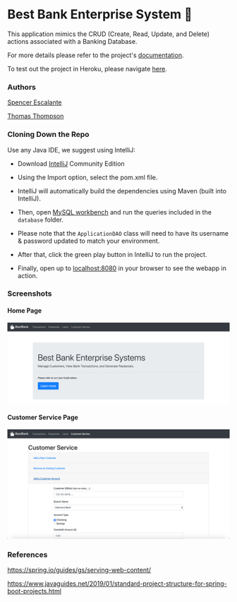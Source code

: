 # Best Bank Enterprise System :money_with_wings:

This application mimics the CRUD (Create, Read, Update, and Delete) actions associated with a Banking Database.

For more details please refer to the project's [documentation](https://docs.google.com/document/d/1u4qJDYjY3VJPEMfIhZeqkGK1dCBrHWjwb-2bhQ5nMb8/edit?usp=sharing).

To test out the project in Heroku, please navigate [here](http://best-bank-system.herokuapp.com/).


### Authors
[Spencer Escalante](https://github.com/spencer517)

[Thomas Thompson](https://github.com/tomtom28)



### Cloning Down the Repo
Use any Java IDE, we suggest using IntelliJ:

  - Download [IntelliJ](https://www.jetbrains.com/idea/) Community Edition

  - Using the Import option, select the pom.xml file.

  - IntelliJ will automatically build the dependencies using Maven (built into IntelliJ).

  - Then, open [MySQL workbench](https://www.mysql.com/products/workbench/) and run the queries included in the `database` folder.
  
  - Please note that the `ApplicationDAO` class will need to have its username & password updated to match your environment.

  - After that, click the green play button in IntelliJ to run the project.

  - Finally, open up to [localhost:8080](http://localhost:8080/) in your browser to see the webapp in action.



### Screenshots

#### Home Page
![BestBank Home Page](/screenshots/Home-Page.png)

#### Customer Service Page
![BestBank Customer Service Page](/screenshots/CS-Page.png)


### References

https://spring.io/guides/gs/serving-web-content/

https://www.javaguides.net/2019/01/standard-project-structure-for-spring-boot-projects.html
